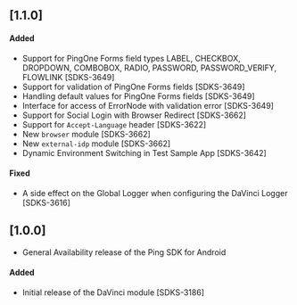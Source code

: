 ## [1.1.0]

#### Added
- Support for PingOne Forms field types LABEL, CHECKBOX, DROPDOWN, COMBOBOX, RADIO, PASSWORD, PASSWORD_VERIFY, FLOWLINK [SDKS-3649]
- Support for validation of PingOne Forms fields [SDKS-3649]
- Handling default values for PingOne Forms fields [SDKS-3649]
- Interface for access of ErrorNode with validation error [SDKS-3649]
- Support for Social Login with Browser Redirect [SDKS-3662]
- Support for `Accept-Language` header [SDKS-3622]
- New `browser` module [SDKS-3662]
- New `external-idp` module [SDKS-3662]
- Dynamic Environment Switching in Test Sample App [SDKS-3642]

#### Fixed
- A side effect on the Global Logger when configuring the DaVinci Logger [SDKS-3616]

## [1.0.0]
- General Availability release of the Ping SDK for Android

#### Added
- Initial release of the DaVinci module [SDKS-3186]